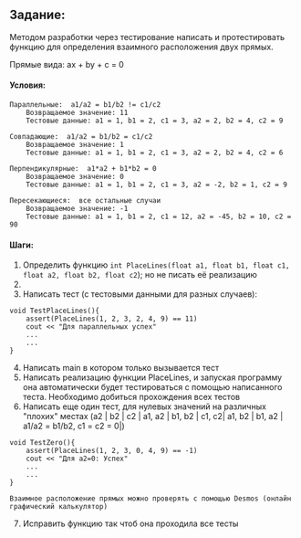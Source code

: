 ## Задание:

Методом разработки через тестирование написать и протестировать функцию для определения взаимного расположения двух прямых.

Прямые вида: ax + by + c = 0

#### Условия:

	Параллельные:  a1/a2 = b1/b2 != c1/c2  
		Возвращаемое значение: 11 
		Тестовые данные: a1 = 1, b1 = 2, c1 = 3, a2 = 2, b2 = 4, c2 = 9 
		
	Совпадающие:  a1/a2 = b1/b2 = c1/c2  
		Возвращаемое значение: 1 
		Тестовые данные: a1 = 1, b1 = 2, c1 = 3, a2 = 2, b2 = 4, c2 = 6
		
	Перпендикулярные:  a1*a2 + b1*b2 = 0  
		Возвращаемое значение: 0 
		Тестовые данные: a1 = 1, b1 = 2, c1 = 3, a2 = -2, b2 = 1, c2 = 9
		
	Пересекающиеся:  все остальные случаи  
		Возвращаемое значение: -1
		Тестовые данные: a1 = 1, b1 = 2, c1 = 12, a2 = -45, b2 = 10, c2 = 90    


#### Шаги:

1) Определить функцию `int PlaceLines(float a1, float b1, float c1, float a2, float b2, float c2`); но не писать её реализацию
2) 
3) Написать тест (с тестовыми данными для разных случаев): 
```
void TestPlaceLines(){
	assert(PlaceLines(1, 2, 3, 2, 4, 9) == 11)
	cout << "Для параллельных успех"
	...
	...
}
```
4) Написать main в котором только вызывается тест
5) Написать реализацию функции PlaceLines, и запуская программу она автоматически будет тестироваться с помощью написанного теста. Необходимо добиться прохождения всех тестов
6) Написать еще один тест, для нулевых значений на различных "плохих" местах (a2 | b2 | c2 | a1, a2 | b1, b2 | c1, c2| a1, b2 | b1, a2 | a1/a2 = b1/b2, c1 = c2 = 0|) 
```
void TestZero(){
	assert(PlaceLines(1, 2, 3, 0, 4, 9) == -1)
	cout << "Для a2=0: Успех"
	...
	...
}
```

	Взаимное расположение прямых можно проверять с помощью Desmos (онлайн графический калькулятор)

7) Исправить функцию так чтоб она проходила все тесты


